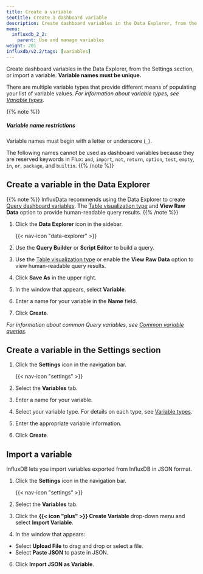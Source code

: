 ```yaml
---
title: Create a variable
seotitle: Create a dashboard variable
description: Create dashboard variables in the Data Explorer, from the Organization page, or import a variable.
menu:
  influxdb_2_2:
    parent: Use and manage variables
weight: 201
influxdb/v2.2/tags: [variables]
---
```


Create dashboard variables in the Data Explorer, from the Settings section, or import a variable.
**Variable names must be unique.**

There are multiple variable types that provide different means of populating your list of variable values.
_For information about variable types, see [Variable types](/influxdb/v2.2/visualize-data/variables/variable-types/)._

{{% note %}}
##### Variable name restrictions
Variable names must begin with a letter or underscore (`_`).

The following names cannot be used as dashboard variables because they are reserved keywords in Flux:
`and`, `import`, `not`, `return`, `option`, `test`, `empty`, `in`, `or`, `package`, and `builtin`.
{{% /note %}}

## Create a variable in the Data Explorer

{{% note %}}
InfluxData recommends using the Data Explorer to create
[Query dashboard variables](/influxdb/v2.2/visualize-data/variables/variable-types/#query).
The [Table visualization type](/influxdb/v2.2/visualize-data/visualization-types/table/) and
**View Raw Data** option to provide human-readable query results.
{{% /note %}}

1. Click the **Data Explorer** icon in the sidebar.

    {{< nav-icon "data-explorer" >}}

2. Use the **Query Builder** or **Script Editor** to build a query.
3. Use the [Table visualization type](/influxdb/v2.2/visualize-data/visualization-types/table/)
   or enable the **View Raw Data** option to view human-readable query results.
4. Click **Save As** in the upper right.
5. In the window that appears, select **Variable**.
6. Enter a name for your variable in the **Name** field.
7. Click **Create**.

_For information about common Query variables, see [Common variable queries](/influxdb/v2.2/visualize-data/variables/common-variables/)._

## Create a variable in the Settings section

1. Click the **Settings** icon in the navigation bar.

    {{< nav-icon "settings" >}}

2. Select the **Variables** tab.
3. Enter a name for your variable.
4. Select your variable type. For details on each type, see [Variable types](/influxdb/v2.2/visualize-data/variables/variable-types/).
5. Enter the appropriate variable information.
6. Click **Create**.

## Import a variable
InfluxDB lets you import variables exported from InfluxDB in JSON format.

1. Click the **Settings** icon in the navigation bar.

    {{< nav-icon "settings" >}}

2.  Select the **Variables** tab.
3. Click the **{{< icon "plus" >}} Create Variable** drop-down menu and select **Import Variable**.
4. In the window that appears:
  - Select **Upload File** to drag and drop or select a file.
  - Select **Paste JSON** to paste in JSON.
6. Click **Import JSON as Variable**.
